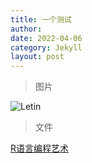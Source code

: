 ```yaml
---
title: 一个测试
author: 
date: 2022-04-06
category: Jekyll
layout: post
---
```


> 图片

![Letin](https://github.com/Mikotoo/Mikotoo.github.io/tree/main/downloads/image/Letin.jpg)

> 文件

[R语言编程艺术](https://github.com/Mikotoo/Mikotoo.github.io/blob/main/downloads/book/The%20Art%20of%20R%20Programming.pdf)